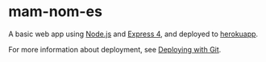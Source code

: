 # mam-nom-es

A basic web app using [Node.js](http://nodejs.org/) and [Express 4](http://expressjs.com/), and deployed to [herokuapp](https://mam-nom-es.herokuapp.com/).

For more information about deployment, see [Deploying with Git](https://devcenter.heroku.com/articles/git).

